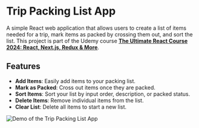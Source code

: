 # Trip Packing List App

A simple React web application that allows users to create a list of items needed for a trip, mark items as packed by crossing them out, and sort the list. This project is part of the Udemy course **[The Ultimate React Course 2024: React, Next.js, Redux & More](https://www.udemy.com/course/the-ultimate-react-course/)**.

## Features

- **Add Items**: Easily add items to your packing list.
- **Mark as Packed**: Cross out items once they are packed.
- **Sort Items**: Sort your list by input order, description, or packed status.
- **Delete Items**: Remove individual items from the list.
- **Clear List**: Delete all items to start a new list.

![Demo of the Trip Packing List App](demo.png)
